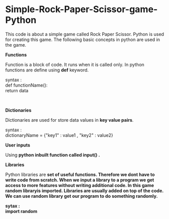 # Simple-Rock-Paper-Scissor-game-Python

<p>This code is about a simple game called Rock Paper Scissor. Python is used for creating this game. The following basic concepts in python are used in the game.</p>

<b>Functions</b>

<p>Function is a block of code. It runs when it is called only. In python functions are define using <b>def</b> keyword.<br>
<p>syntax : <br>def functionName():<br>     return data</p><br>

<b>Dictionaries</b>

<p>Dictionaries are used for store data values in <b>key value pairs</b>.<br> 
<p>syntax : <br>dictionaryName = {"key1" : value1 , "key2" : value2}</p>

<b>User inputs</b>

<p>Using <b>python inbuilt function called input() .</b></p> 

<b>Libraries</b>

<p>Python libraries are <b>set of useful functions<b>. Therefore we dont have to write code from scratch. When we input a library to a program we get access to more features without writing additional code. In this game <b>random library</b>is imported. Libraries are usually added on top of the code. We can use random library get our program to do something randomly.</p>

<p>sytax : <br>import random</p>





